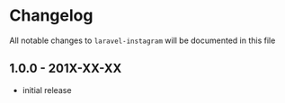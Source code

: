 # Changelog

All notable changes to `laravel-instagram` will be documented in this file

## 1.0.0 - 201X-XX-XX

- initial release
